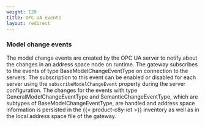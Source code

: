 ```yaml
---
weight: 120
title: OPC UA events
layout: redirect
---
```


### Model change events

The model change events are created by the OPC UA server to notify about the changes in an address space node on runtime.
The gateway subscribes to the events of type BaseModelChangeEventType on connection to the servers. The subscription to this event can be enabled or disabled for each server
using the `subscribeModelChangeEvent` property during the server configuration. The changes for the events with type GeneralModelChangeEventType and SemanticChangeEventType, which are subtypes
of BaseModelChangeEventType, are handled and address space information is persisted in the {{< product-c8y-iot >}} inventory as well as in the local address space file of the gateway.
